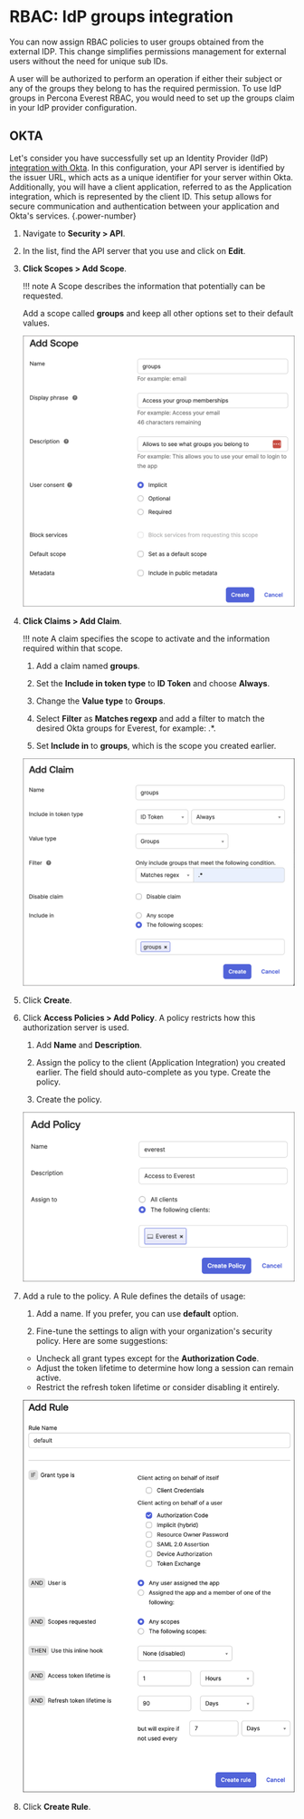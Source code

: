 # RBAC: IdP groups integration

You can now assign RBAC policies to user groups obtained from the external IDP. This change simplifies permissions management for external users without the need for unique sub IDs.

A user will be authorized to perform an operation if either their subject or any of the groups they belong to has the required permission. To use IdP groups in Percona Everest RBAC, you would need to set up the groups claim in your IdP provider configuration.

## OKTA

Let's consider you have successfully set up an Identity Provider (IdP) [integration with Okta](Idp_integration.md#configure-oidc-on-the-provider-side). In this configuration, your API server is identified by the issuer URL, which acts as a unique identifier for your server within Okta. Additionally, you will have a client application, referred to as the Application integration, which is represented by the client ID. This setup allows for secure communication and authentication between your application and Okta's services.
{.power-number}

1. Navigate to **Security > API**.

2. In the list, find the API server that you use and click on **Edit**.

3. **Click Scopes > Add Scope**. 

    !!! note
        A Scope describes the information that potentially can be requested.  
    
    Add a scope called **groups** and keep all other options set to their default values.

    ![!image](../images/scr_scope.png)

4. **Click Claims > Add Claim**. 

    !!! note
        A claim specifies the scope to activate and the information required within that scope.

    1. Add a claim named **groups**.

    2. Set the **Include in token type** to **ID Token** and choose **Always**.

    3. Change the **Value type** to **Groups**.

    4. Select **Filter** as  **Matches regexp** and add a filter to match the desired Okta groups for Everest, for example: .*.

    5. Set **Include in** to **groups**, which is the scope you created earlier.

    ![!image](../images/scr_claim.png)

5. Click **Create**.

6. Click **Access Policies > Add Policy**. A policy restricts how this authorization server is used.

    1. Add **Name** and **Description**.

    2. Assign the policy to the client (Application Integration) you created earlier. The field should auto-complete as you type. Create the policy.

    3. Create the policy.

    ![!image](../images/scr_policy.png)

6. Add a rule to the policy. A Rule defines the details of usage:

    1. Add a name. If you prefer, you can use **default** option.

    2. Fine-tune the settings to align with your organization's security policy. Here are some suggestions:

     - Uncheck all grant types except for the **Authorization Code**.
     -  Adjust the token lifetime to determine how long a session can remain active.
    - Restrict the refresh token lifetime or consider disabling it entirely.

    ![!image](../images/scr_rule.png)

7. Click **Create Rule**.






































